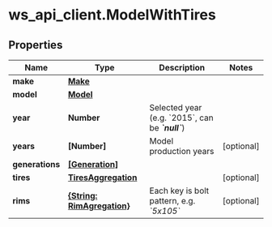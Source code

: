 # ws_api_client.ModelWithTires

## Properties
Name | Type | Description | Notes
------------ | ------------- | ------------- | -------------
**make** | [**Make**](Make.md) |  | 
**model** | [**Model**](Model.md) |  | 
**year** | **Number** | Selected year (e.g. &#x60;2015&#x60;, can be __*&#x60;null&#x60;*__) | 
**years** | **[Number]** | Model production years | [optional] 
**generations** | [**[Generation]**](Generation.md) |  | 
**tires** | [**TiresAggregation**](TiresAggregation.md) |  | [optional] 
**rims** | [**{String: RimAgregation}**](RimAgregation.md) | Each key is bolt pattern, e.g. *&#x60;5x105&#x60;* | [optional] 


